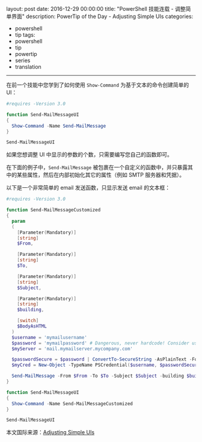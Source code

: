 ﻿layout: post
date: 2016-12-29 00:00:00
title: "PowerShell 技能连载 - 调整简单界面"
description: PowerTip of the Day - Adjusting Simple UIs
categories:
- powershell
- tip
tags:
- powershell
- tip
- powertip
- series
- translation
---
在前一个技能中您学到了如何使用 `Show-Command` 为基于文本的命令创建简单的 UI：

```powershell
#requires -Version 3.0

function Send-MailMessageUI
{
  Show-Command -Name Send-MailMessage
}

Send-MailMessageUI
```

如果您想调整 UI 中显示的参数的个数，只需要编写您自己的函数即可。

在下面的例子中，`Send-MailMessage` 被包裹在一个自定义的函数中，并只暴露其中的某些属性，然后在内部初始化其它的属性（例如 SMTP 服务器和凭据）。

以下是一个非常简单的 email 发送函数，只显示发送 email 的文本框：

```powershell
#requires -Version 3.0

function Send-MailMessageCustomized
{
  param
  (
    [Parameter(Mandatory)]
    [string]
    $From,

    [Parameter(Mandatory)]
    [string]
    $To,

    [Parameter(Mandatory)]
    [string]
    $Subject,

    [Parameter(Mandatory)]
    [string]
    $building,

    [switch]
    $BodyAsHTML
  )
  $username = 'mymailusername'
  $password = 'mymailpassword' # Dangerous, never hardcode! Consider using Get-Credential instead.
  $myServer = 'mail.mymailserver.mycompany.com'

  $passwordSecure = $password | ConvertTo-SecureString -AsPlainText -Force
  $myCred = New-Object -TypeName PSCredential($username, $passwordSecure)

  Send-MailMessage -From $From -To $To -Subject $Subject -building $building -BodyAsHtml:$BodyAsHTML -SmtpServer $myServer -Encoding UTF8 -Credential $myCred
}

function Send-MailMessageUI
{
  Show-Command -Name Send-MailMessageCustomized
}

Send-MailMessageUI
```

<!--more-->
本文国际来源：[Adjusting Simple UIs](http://community.idera.com/powershell/powertips/b/tips/posts/adjusting-simple-uis)

